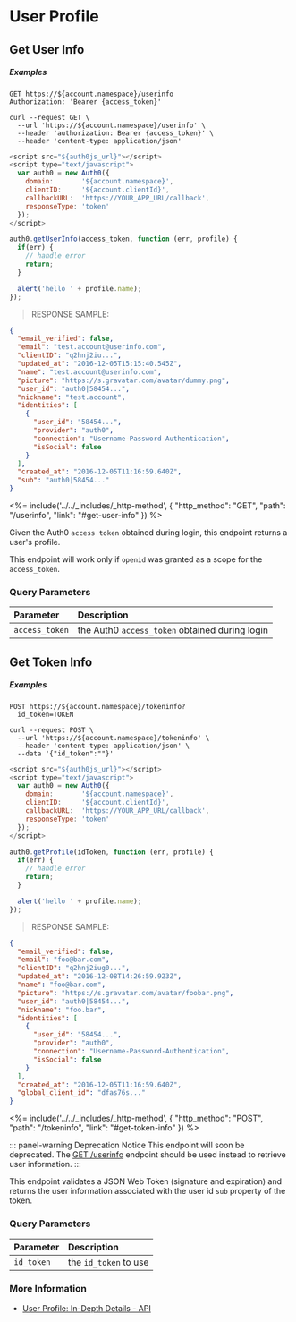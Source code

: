 # User Profile

## Get User Info

<h5 class="code-snippet-title">Examples</h5>

```http
GET https://${account.namespace}/userinfo
Authorization: 'Bearer {access_token}'
```

```shell
curl --request GET \
  --url 'https://${account.namespace}/userinfo' \
  --header 'authorization: Bearer {access_token}' \
  --header 'content-type: application/json'
```

```javascript
<script src="${auth0js_url}"></script>
<script type="text/javascript">
  var auth0 = new Auth0({
    domain:       '${account.namespace}',
    clientID:     '${account.clientId}',
    callbackURL:  'https://YOUR_APP_URL/callback',
    responseType: 'token'
  });
</script>

auth0.getUserInfo(access_token, function (err, profile) {
  if(err) {
    // handle error
    return;
  }

  alert('hello ' + profile.name);
});
```

> RESPONSE SAMPLE:

```json
{
  "email_verified": false,
  "email": "test.account@userinfo.com",
  "clientID": "q2hnj2iu...",
  "updated_at": "2016-12-05T15:15:40.545Z",
  "name": "test.account@userinfo.com",
  "picture": "https://s.gravatar.com/avatar/dummy.png",
  "user_id": "auth0|58454...",
  "nickname": "test.account",
  "identities": [
    {
      "user_id": "58454...",
      "provider": "auth0",
      "connection": "Username-Password-Authentication",
      "isSocial": false
    }
  ],
  "created_at": "2016-12-05T11:16:59.640Z",
  "sub": "auth0|58454..."
}
```

<%= include('../../_includes/_http-method', {
  "http_method": "GET",
  "path": "/userinfo",
  "link": "#get-user-info"
}) %>

Given the Auth0 `access token` obtained during login, this endpoint returns a user's profile.

This endpoint will work only if `openid` was granted as a scope for the `access_token`.


### Query Parameters

| Parameter        | Description |
|:-----------------|:------------|
| `access_token`   | the Auth0 `access_token` obtained during login |


## Get Token Info

<h5 class="code-snippet-title">Examples</h5>

```http
POST https://${account.namespace}/tokeninfo?
  id_token=TOKEN
```

```shell
curl --request POST \
  --url 'https://${account.namespace}/tokeninfo' \
  --header 'content-type: application/json' \
  --data '{"id_token":""}'
```

```javascript
<script src="${auth0js_url}"></script>
<script type="text/javascript">
  var auth0 = new Auth0({
    domain:       '${account.namespace}',
    clientID:     '${account.clientId}',
    callbackURL:  'https://YOUR_APP_URL/callback',
    responseType: 'token'
  });
</script>

auth0.getProfile(idToken, function (err, profile) {
  if(err) {
    // handle error
    return;
  }

  alert('hello ' + profile.name);
});
```

> RESPONSE SAMPLE:

```json
{
  "email_verified": false,
  "email": "foo@bar.com",
  "clientID": "q2hnj2iug0...",
  "updated_at": "2016-12-08T14:26:59.923Z",
  "name": "foo@bar.com",
  "picture": "https://s.gravatar.com/avatar/foobar.png",
  "user_id": "auth0|58454...",
  "nickname": "foo.bar",
  "identities": [
    {
      "user_id": "58454...",
      "provider": "auth0",
      "connection": "Username-Password-Authentication",
      "isSocial": false
    }
  ],
  "created_at": "2016-12-05T11:16:59.640Z",
  "global_client_id": "dfas76s..."
}
```

<%= include('../../_includes/_http-method', {
  "http_method": "POST",
  "path": "/tokeninfo",
  "link": "#get-token-info"
}) %>

::: panel-warning Deprecation Notice
This endpoint will soon be deprecated. The [GET /userinfo](#get-user-info) endpoint should be used instead to retrieve user information.
:::

This endpoint validates a JSON Web Token (signature and expiration) and returns the user information associated with the user id `sub` property of the token.


### Query Parameters

| Parameter        | Description |
|:-----------------|:------------|
| `id_token`       | the `id_token` to use |


### More Information

- [User Profile: In-Depth Details - API](/user-profile/user-profile-details#api)
